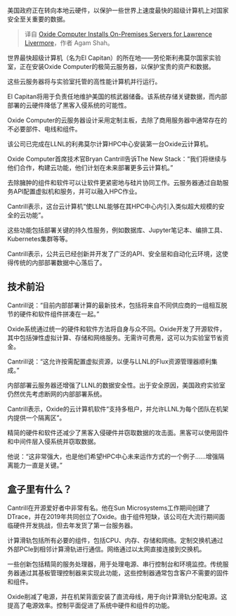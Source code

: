 
<!--
title: Oxide计算机为劳伦斯利弗莫尔安装本地服务器
cover: https://cdn.thenewstack.io/media/2023/07/42bf8d69-oxide.jpg
-->

美国政府正在转向本地云硬件，以保护一些世界上速度最快的超级计算机上对国家安全至关重要的数据。

> 译自 [Oxide Computer Installs On-Premises Servers for Lawrence Livermore](https://thenewstack.io/oxide-computer-installs-on-premises-servers-for-lawrence-livermore/)，作者 Agam Shah。

世界最快超级计算机（名为El Capitan）的所在地——劳伦斯利弗莫尔国家实验室，正在安装Oxide Computer的极简云服务器，以保护宝贵的资产和数据。

这些云服务器将与实验室托管的高性能计算机并行运行。

El Capitan将用于负责任地维护美国的核武器储备。该系统存储关键数据，而内部部署的云硬件降低了黑客入侵系统的可能性。

Oxide Computer的云服务器设计采用定制主板，去除了商用服务器中通常存在的不必要部件、电线和组件。

该公司已完成在LLNL的利弗莫尔计算HPC中心安装第一台Oxide云计算机。

Oxide Computer首席技术官Bryan Cantrill告诉The New Stack：“我们将继续与他们合作，构建云功能，他们计划在未来部署更多云计算机。”

去除臃肿的组件和软件可以让软件更紧密地与硅片协同工作。云服务器通过自助服务API配置虚拟机和服务，并可以融入HPC作业。

Cantrill表示，这台云计算机“使LLNL能够在其HPC中心内引入类似超大规模的安全的云功能”。

这些功能包括部署关键的持久性服务，例如数据库、Jupyter笔记本、编排工具、Kubernetes集群等等。

Cantrill表示，公共云已经创新并开发了广泛的API、安全层和自动化云环境，这使得传统的内部部署数据中心落后了。

## 技术前沿

Cantrill说：“目前内部部署计算的最新技术，包括将来自不同供应商的一组相互脱节的硬件和软件组件拼凑在一起。”

Oxide系统通过统一的硬件和软件方法将自身与众不同。Oxide开发了开源软件，其中包括弹性虚拟计算、存储和网络服务。无需许可费用，这可以为实验室节省资金。

Cantrill说：“这允许按需配置虚拟资源，以便与LLNL的Flux资源管理器顺利集成。”

内部部署云服务器还增强了LLNL的数据安全性。出于安全原因，美国政府实验室仍然优先考虑断网的内部部署系统。

Cantrill表示，Oxide的云计算机软件“支持多租户，并允许LLNL为每个团队在机架内提供一个隔离区”。

精简的硬件和软件还减少了黑客入侵硬件并窃取数据的攻击面。黑客可以使用固件和中间件层入侵系统并窃取数据。

他说：“这非常强大，也是他们希望HPC中心未来运作方式的一个例子……增强隔离能力一直是关键。”

## 盒子里有什么？

Cantrill在开源爱好者中非常有名。他在Sun Microsystems工作期间创建了DTrace，并在2019年共同创立了Oxide。由于组件短缺，该公司在大流行期间面临硬件开发挑战，但去年发货了第一台服务器。

计算滑轨包括所有必要的组件，包括CPU、内存、存储和网络。定制交换机通过外部PCIe到相邻计算滑轨进行通信。网络通过以太网直接连接到交换机。

一些创新包括精简的服务处理器，用于处理电源、串行控制台和环境监控。传统服务器通过其基板管理控制器来实现此功能，这些控制器通常包含客户不需要的固件和组件。

Oxide削减了电源，并在机架背面安装了直流母线，用于向计算滑轨分配电源。这提高了电源效率。控制平面促进了系统中硬件和组件的功能。
